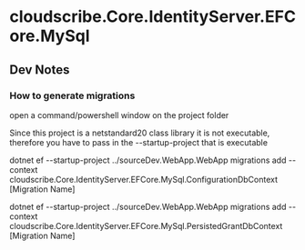 ﻿# cloudscribe.Core.IdentityServer.EFCore.MySql

## Dev Notes

### How to generate migrations

open a command/powershell window on the project folder

Since this project is a netstandard20 class library it is not executable, therefore you have to pass in the --startup-project that is executable

dotnet ef --startup-project ../sourceDev.WebApp.WebApp migrations add  --context cloudscribe.Core.IdentityServer.EFCore.MySql.ConfigurationDbContext [Migration Name]

dotnet ef --startup-project ../sourceDev.WebApp.WebApp migrations add  --context cloudscribe.Core.IdentityServer.EFCore.MySql.PersistedGrantDbContext [Migration Name]
